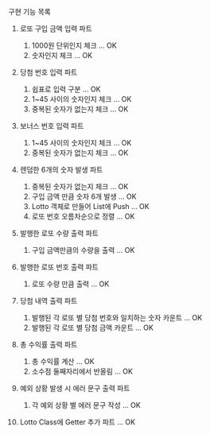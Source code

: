 구현 기능 목록

1. 로또 구입 금액 입력 파트
    1. 1000원 단위인지 체크 ... OK
    2. 숫자인지 체크 ... OK


2. 당첨 번호 입력 파트
    1. 쉽표로 입력 구분 ... OK
    2. 1~45 사이의 숫자인지 체크 ... OK
    3. 중복된 숫자가 없는지 체크 ... OK


3. 보너스 번호 입력 파트
    1. 1~45 사이의 숫자인지 체크 ... OK
    2. 중복된 숫자가 없는지 체크 ... OK


4. 렌덤한 6개의 숫자 발생 파트
    1. 중복된 숫자가 없는지 체크 ... OK
    2. 구입 금액 만큼 숫자 6개 발생 ... OK
    3. Lotto 객체로 만들어 List에 Push ... OK
    4. 로또 번호 오름차순으로 정렬 ... OK


5. 발행한 로또 수량 출력 파트
    1. 구입 금액만큼의 수량을 출력 ... OK


6. 발행한 로또 번호 출력 파트
    1. 로또 수량 만큼 출력 ... OK


7. 당첨 내역 출력 파트
    1. 발행된 각 로또 별 당첨 번호와 일치하는 숫자 카운트 ... OK
    2. 발행된 각 로또 별 당첨 금액 카운트 ... OK


8. 총 수익률 출력 파트
    1. 총 수익률 계산 ... OK
    2. 소수점 둘째자리에서 반올림 ... OK


9. 예외 상황 발생 시 에러 문구 출력 파트
    1. 각 예외 상황 별 에러 문구 작성 ... OK


10. Lotto Class에 Getter 추가 파트 ... OK